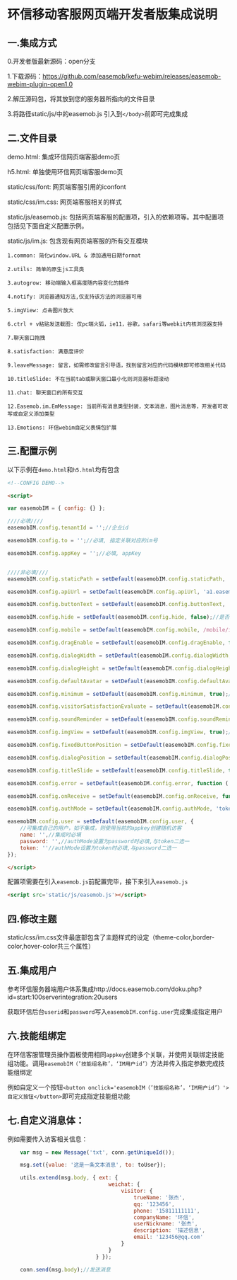 # 环信移动客服网页端开发者版集成说明



## 一.集成方式
0.开发者版最新源码：open分支

1.下载源码：https://github.com/easemob/kefu-webim/releases/easemob-webim-plugin-open1.0

2.解压源码包，将其放到您的服务器所指向的文件目录

3.将路径static/js/中的easemob.js 引入到`</body>`前即可完成集成



## 二.文件目录

demo.html: 集成环信网页端客服demo页

h5.html: 单独使用环信网页端客服demo页

static/css/font: 网页端客服引用的iconfont

static/css/im.css: 网页端客服相关的样式

static/js/easemob.js: 包括网页端客服的配置项，引入的依赖项等。其中配置项包括见下面自定义配置示例。

static/js/im.js: 包含现有网页端客服的所有交互模块

    1.common: 简化window.URL & 添加通用日期format

    2.utils: 简单的原生js工具类

    3.autogrow: 移动端输入框高度随内容变化的插件

    4.notify: 浏览器通知方法,仅支持该方法的浏览器可用

    5.imgView: 点击图片放大

    6.ctrl + v粘贴发送截图: 仅pc端火狐，ie11，谷歌，safari等webkit内核浏览器支持

    7.聊天窗口拖拽

    8.satisfaction: 满意度评价

    9.leaveMessage: 留言，如需修改留言引导语，找到留言对应的代码模块即可修改相关代码

    10.titleSlide: 不在当前tab或聊天窗口最小化则浏览器标题滚动

    11.chat: 聊天窗口的所有交互

    12.Easemob.im.EmMessage: 当前所有消息类型封装，文本消息，图片消息等，开发者可改写或自定义添加类型

    13.Emotions: 环信webim自定义表情包扩展




## 三.配置示例

以下示例在`demo.html`和`h5.html`均有包含
```html
<!--CONFIG DEMO-->

<script>

var easemobIM = { config: {} };

////必填////
easemobIM.config.tenantId = '';//企业id

easemobIM.config.to = '';//必填, 指定关联对应的im号

easemobIM.config.appKey = '';//必填, appKey


////非必填////
easemobIM.config.staticPath = setDefault(easemobIM.config.staticPath, './static');//引用static的路径

easemobIM.config.apiUrl = setDefault(easemobIM.config.apiUrl, 'a1.easemob.com');//环信api地址

easemobIM.config.buttonText = setDefault(easemobIM.config.buttonText, '联系客服');//设置小按钮的文案

easemobIM.config.hide = setDefault(easemobIM.config.hide, false);//是否隐藏小的悬浮按钮

easemobIM.config.mobile = setDefault(easemobIM.config.mobile, /mobile/i.test(navigator.userAgent));//是否做移动端适配

easemobIM.config.dragEnable = setDefault(easemobIM.config.dragEnable, false);//是否允许拖拽

easemobIM.config.dialogWidth = setDefault(easemobIM.config.dialogWidth, '400px');//聊天窗口宽度,建议宽度不小于400px

easemobIM.config.dialogHeight = setDefault(easemobIM.config.dialogHeight, '500px');//聊天窗口高度,建议高度不小于500px

easemobIM.config.defaultAvatar = setDefault(easemobIM.config.defaultAvatar, easemobIM.config.staticPath + '/img/avatar.png');//默认头像

easemobIM.config.minimum = setDefault(easemobIM.config.minimum, true);//是否允许窗口最小化，如不允许则默认展开

easemobIM.config.visitorSatisfactionEvaluate = setDefault(easemobIM.config.visitorSatisfactionEvaluate, true);//是否允许访客主动发起满意度评价

easemobIM.config.soundReminder = setDefault(easemobIM.config.soundReminder, true);//是否启用声音提醒

easemobIM.config.imgView = setDefault(easemobIM.config.imgView, true);//是否启动图片点击放大功能

easemobIM.config.fixedButtonPosition = setDefault(easemobIM.config.fixedButtonPosition, {x: '10px', y: '10px'});//悬浮初始位置，坐标以视口右边距和下边距为>    基准

easemobIM.config.dialogPosition = setDefault(easemobIM.config.dialogPosition, {x: '10px', y: '10px'});//窗口初始位置，坐标以视口右边距和下边距为基准

easemobIM.config.titleSlide = setDefault(easemobIM.config.titleSlide, true);//是否允许收到消息的时候网页title滚动

easemobIM.config.error = setDefault(easemobIM.config.error, function ( error ) { });//错误回调

easemobIM.config.onReceive = setDefault(easemobIM.config.onReceive, function ( from, to, message ) { });//收消息回调

easemobIM.config.authMode = setDefault(easemobIM.config.authMode, 'token' || 'password');//验证方式

easemobIM.config.user = setDefault(easemobIM.config.user, {
    //可集成自己的用户，如不集成，则使用当前的appkey创建随机访客
    name: '',//集成时必填
    password: '',//authMode设置为password时必填,与token二选一
    token: ''//authMode设置为token时必填,与password二选一
});

</script>
```
配置项需要在引入`easemob.js`前配置完毕，接下来引入`easemob.js`
```html
<script src='static/js/easemob.js'></script>
```



## 四.修改主题

static/css/im.css文件最底部包含了主题样式的设定（theme-color,border-color,hover-color共三个属性）



## 五.集成用户

参考环信服务器端用户体系集成http://docs.easemob.com/doku.php?id=start:100serverintegration:20users

获取环信后台`userid`和`password`写入`easemobIM.config.user`完成集成指定用户




## 六.技能组绑定

在环信客服管理员操作面板使用相同`appkey`创建多个关联，并使用关联绑定技能组功能。调用`easemobIM（’技能组名称’，‘IM用户id’）`方法并传入指定参数完成技能组绑定

例如自定义一个按钮`<button onclick='easemobIM（’技能组名称’，‘IM用户id’）'>自定义按钮</button>`即可完成指定技能组功能




## 七.自定义消息体：

例如需要传入访客相关信息：
 
```javascript
    var msg = new Message('txt', conn.getUniqueId());

    msg.set({value: '这是一条文本消息', to: toUser});

    utils.extend(msg.body, { ext: {
                                weichat: {
                                    visitor: {
                                        trueName: '张杰',
                                        qq: '123456',
                                        phone: '15811111111',
                                        companyName: '环信',
                                        userNickname: '张杰',
                                        description: '描述信息',
                                        email: '123456@qq.com'
                                    }
                                }
                            } });

    conn.send(msg.body);//发送消息

```
